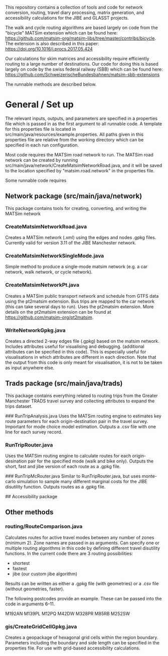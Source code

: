 This repository contains a collection of tools and code for network 
conversion, routing, travel diary processing, matrix generation, and accessibility calculations for 
the JIBE and GLASST projects.

The walk and cycle routing algorithms are based largely on code from the "bicycle" MATSim extension which
can be found here: https://github.com/matsim-org/matsim-libs/tree/master/contribs/bicycle.
The extension is also described in this paper: https://doi.org/10.1016/j.procs.2017.05.424

Our calculations for skim matrices and accessibility require efficiently routing to a large number of destinations.
Our code for doing this is based largely on code by the swiss federal railway (SBB) which can be found here:
https://github.com/SchweizerischeBundesbahnen/matsim-sbb-extensions

The runnable methods are described below.

# General / Set up

The relevant inputs, outputs, and parameters are specified in a properties file which is passed in as the first argument to all runnable code. A template for this properties file is located in src/main/java/resources/example.properties. All paths given in this properties file are relative from the working directory which can be specified in each run configuration.

Most code requires the MATSim road network to run. The MATSim road network can be created by running src/main/java/network/CreateMatsimNetworkRoad.java, and it will be saved to the location specified by "matsim.road.network" in the properties file.

Some runnable code requires 

## Network package (src/main/java/network)

This package contains tools for creating, converting, and writing the MATSim network

### CreateMatsimNetworkRoad.java

Creates a MATSim network (.xml) using the edges and nodes .gpkg files. Currently valid for version 3.11 of the JIBE Manchester network.

### CreateMatsimNetworkSingleMode.java

Simple method to produce a single-mode matsim network (e.g. a car network, walk network, or cycle network).

### CreateMatsimNetworkPt.java

Creates a MATSim public transport network and schedule from GTFS data using the pt2matsim extension. Bus trips are mapped to the car network (this can take several days to run). Uses the pt2matsim extension. More details on the pt2matsim extension can be found at https://github.com/matsim-org/pt2matsim.

### WriteNetworkGpkg.java

Creates a directed 2-way edges file (.gpkg) based on the matsim network. Includes attributes useful for visualising and debugging.
(additional attributes can be specified in this code).
This is especially useful for visualisations in which attributes are different in each direction.
Note that the output from this code is only meant for visualisation, it is not to be taken as input anywhere else.

## Trads package (src/main/java/trads)
This package contains everything related to routing trips from the Greater Manchester TRADS travel survey and collecting attributes to expand the trips dataset.

### RunTripAnalysis.java
Uses the MATSim routing engine to estimates key route parameters for each origin-destination pair in the travel survey. 
Important for mode choice model estimation. Outputs a .csv file with one line for each survey record.

### RunTripRouter.java
Uses the MATSim routing engine to calculate routes for each origin-desination pair for the specified mode (walk and bike only). 
Outputs the short, fast and jibe version of each route as a .gpkg file.

### RunTripMcRouter.java
Similar to RunTripRouter.java, but uses monte-carlo simulation to sample many different marginal costs for the JIBE disutility function. 
Outputs routes as a .gpkg file.

## Accessibility package

## Other methods
### routing/RouteComparison.java

Calculates routes for active travel modes between any number of zones (minimum 2). Zone names are passed in as arguments. 
Can specify one or multiple routing algorithms in this code by defining different travel disutility functions. 
In the current code there are 3 routing possibilities:
- shortest
- fastest
- jibe (our custom jibe algorithm)

Results can be written as either a .gpkg file (with geometries) or a .csv file (without geometries, faster). 

The following postcodes provide an example. These can be passed into the code in arguments 6–11.

M192AN
M139PL
M12PQ
M42DW
M328PR
M85RB
M252SW

### gis/CreateGridCellGpkg.java
Creates a geopackage of hexagonal grid cells within the region boundary. Parameters including the boundary and side length can be specified in the properties file. For use with grid-based accessibility calculations.
